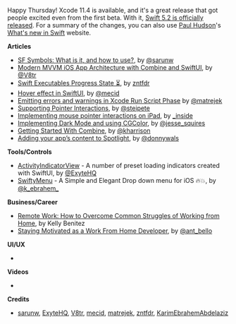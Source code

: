 Happy Thursday! Xcode 11.4 is available, and it's a great release that got people excited even from the first beta. With it, [Swift 5.2 is officially released](https://swift.org/blog/swift-5-2-released/). For a summary of the changes, you can also use [Paul Hudson](twitter.com/twostraws/)'s [What's new in Swift](https://www.whatsnewinswift.com/?from=5.1&to=5.2) website.

**Articles**

* [SF Symbols: What is it, and how to use?](https://sarunw.com/posts/sf-symbols-1/), by [@sarunw](https://twitter.com/sarunw)
* [Modern MVVM iOS App Architecture with Combine and SwiftUI](https://www.vadimbulavin.com/modern-mvvm-ios-app-architecture-with-combine-and-swiftui/), by [@V8tr](https://twitter.com/V8tr)
* [Swift Executables Progress State ⏳](https://www.fivestars.blog/code/executables-progress.html), by [zntfdr](https://twitter.com/zntfdr)
* [Hover effect in SwiftUI](https://swiftwithmajid.com/2020/03/25/hover-effect-in-swiftui/), by [@mecid](https://twitter.com/mecid)
* [Emitting errors and warnings in Xcode Run Script Phase](https://medium.com/@mateuszmatrejek/emitting-errors-and-warnings-in-xcode-run-script-phase-d1cbea551c1b) by [@matrejek](https://twitter.com/matrejek)
* [Supporting Pointer Interactions](https://pspdfkit.com/blog/2020/supporting-pointer-interactions/), by [@steipete](https://twitter.com/steipete)
* [Implementing mouse pointer interactions on iPad](https://rambo.codes/posts/2020-03-19-implementing-mouse-interactions-on-ipad), by [_inside](https://twitter.com/_inside)
* [Implementing Dark Mode and using CGColor](https://www.jessesquires.com/blog/implementing-dark-mode-with-cgcolor/), by [@jesse_squires](https://twitter.com/jesse_squires)
* [Getting Started With Combine](https://useyourloaf.com/blog/getting-started-with-combine/), by [@kharrison](https://twitter.com/kharrison)
* [Adding your app’s content to Spotlight](https://www.donnywals.com/adding-your-apps-content-to-spotlight/), by [@donnywals](https://twitter.com/donnywals)

**Tools/Controls**

* [ActivityIndicatorView](https://github.com/exyte/ActivityIndicatorView) - A number of preset loading indicators created with SwiftUI, by [@ExyteHQ](https://twitter.com/ExyteHQ)
* [SwiftyMenu](https://github.com/KarimEbrahemAbdelaziz/SwiftyMenu) - A Simple and Elegant Drop down menu for iOS 🔥💥, by [@k_ebrahem_](https://twitter.com/k_ebrahem_)

**Business/Career**

* [Remote Work: How to Overcome Common Struggles of Working from Home](https://pspdfkit.com/blog/2020/overcome-common-struggles-of-remote-work/), by Kelly Benitez
* [Staying Motivated as a Work From Home Developer](https://www.raywenderlich.com/9573880-staying-motivated-as-a-work-from-home-developer), by [@ant_bello](https://twitter.com/ant_bello)

**UI/UX**

*

**Videos**

*

**Credits**

* [sarunw](https://github.com/sarunw), [ExyteHQ](https://github.com/exyte), [V8tr](https://github.com/V8tr), [mecid](https://github.com/mecid), [matrejek](https://github.com/matrejek), [zntfdr](https://github.com/zntfdr), [KarimEbrahemAbdelaziz](https://github.com/KarimEbrahemAbdelaziz)
